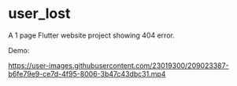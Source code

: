 # user_lost

A 1 page Flutter website project showing 404 error. 

Demo: 

https://user-images.githubusercontent.com/23019300/209023387-b6fe79e9-ce7d-4f95-8006-3b47c43dbc31.mp4

